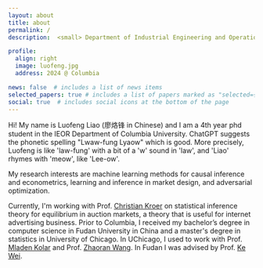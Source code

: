 ```yaml
---
layout: about
title: about
permalink: /
description:  <small> Department of Industrial Engineering and Operations Research, Columbia University  </small>

profile:
  align: right
  image: luofeng.jpg
  address: 2024 @ Columbia

news: false  # includes a list of news items
selected_papers: true # includes a list of papers marked as "selected={true}"
social: true  # includes social icons at the bottom of the page
---
```




Hi! My name is Luofeng Liao (廖烙锋 in Chinese) and I am a 4th year phd student in the IEOR Department of Columbia University.
ChatGPT suggests the phonetic spelling "Lwaw-fung Lyaow" which is good. More precisely, Luofeng is like 'law-fung' with a bit of a 'w' sound in 'law', and 'Liao' rhymes with 'meow', like 'Lee-ow'.



My research interests are machine learning methods for causal inference and econometrics, learning and inference in market design, and adversarial optimization. 


Currently, I'm working with Prof. [Christian Kroer](http://www.columbia.edu/~ck2945/) on statistical inference theory for equilibrium in auction markets, a theory that is useful for internet advertising business.
Prior to Columbia, I received my bachelor’s degree in computer science in Fudan University in China and a master's degree in statistics in University of Chicago. In UChicago, I used to work with Prof. [Mladen Kolar](https://mkolar.coffeejunkies.org) and Prof. [Zhaoran Wang](https://zhaoranwang.github.io). In Fudan I was advised by Prof. [Ke Wei](https://makwei.github.io).